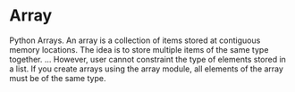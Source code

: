 # Array
Python Arrays. An array is a collection of items stored at contiguous memory locations. The idea is to store multiple items of the 
same type together. ... However, user cannot constraint the type of elements stored in a list. If you create arrays using the array
module, all elements of the array must be of the same type.
